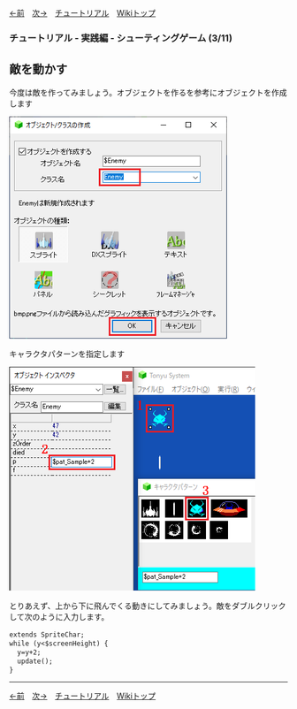 

[←前](./tr-stg02.md)&emsp;[次→](./tr-stg04.md)&emsp;[チュートリアル](./tutorial.md)&emsp;[Wikiトップ](./)

### チュートリアル - 実践編 - シューティングゲーム (3/11)
## 敵を動かす

今度は敵を作ってみましょう。オブジェクトを作るを参考にオブジェクトを作成します

![new-enemy.png](./img/new-enemy.png)

キャラクタパターンを指定します

![sel-e-pat.png](./img/sel-e-pat.png)

とりあえず、上から下に飛んでくる動きにしてみましょう。敵をダブルクリックして次のように入力します。

```
extends SpriteChar;
while (y<$screenHeight) {
  y=y+2;
  update();
}
```

***

[←前](./tr-stg02.md)&emsp;[次→](./tr-stg04.md)&emsp;[チュートリアル](./tutorial.md)&emsp;[Wikiトップ](./)
